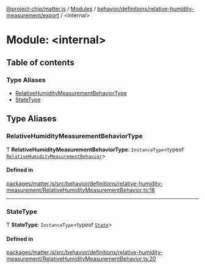 [@project-chip/matter.js](../README.md) / [Modules](../modules.md) / [behavior/definitions/relative-humidity-measurement/export](behavior_definitions_relative_humidity_measurement_export.md) / \<internal\>

# Module: \<internal\>

## Table of contents

### Type Aliases

- [RelativeHumidityMeasurementBehaviorType](behavior_definitions_relative_humidity_measurement_export._internal_.md#relativehumiditymeasurementbehaviortype)
- [StateType](behavior_definitions_relative_humidity_measurement_export._internal_.md#statetype)

## Type Aliases

### RelativeHumidityMeasurementBehaviorType

Ƭ **RelativeHumidityMeasurementBehaviorType**: `InstanceType`\<typeof [`RelativeHumidityMeasurementBehavior`](behavior_definitions_relative_humidity_measurement_export.md#relativehumiditymeasurementbehavior)\>

#### Defined in

[packages/matter.js/src/behavior/definitions/relative-humidity-measurement/RelativeHumidityMeasurementBehavior.ts:18](https://github.com/project-chip/matter.js/blob/0c058ae17fdba4c0b89b8b13c309011d51782299/packages/matter.js/src/behavior/definitions/relative-humidity-measurement/RelativeHumidityMeasurementBehavior.ts#L18)

___

### StateType

Ƭ **StateType**: `InstanceType`\<typeof [`State`](../classes/behavior_definitions_relative_humidity_measurement_export.RelativeHumidityMeasurementServer.md#state-1)\>

#### Defined in

[packages/matter.js/src/behavior/definitions/relative-humidity-measurement/RelativeHumidityMeasurementBehavior.ts:20](https://github.com/project-chip/matter.js/blob/0c058ae17fdba4c0b89b8b13c309011d51782299/packages/matter.js/src/behavior/definitions/relative-humidity-measurement/RelativeHumidityMeasurementBehavior.ts#L20)
